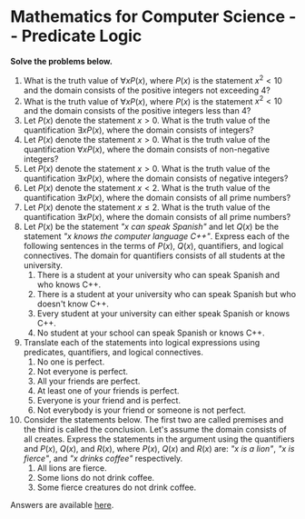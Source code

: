 # Mathematics for Computer Science -- Predicate Logic

<script>
MathJax = {
  tex: {
    inlineMath: [['$', '$'], ['\\(', '\\)']]
  },
  svg: {
    fontCache: 'global'
  }
};
</script>
<script type="text/javascript" id="MathJax-script" async
  src="https://cdn.jsdelivr.net/npm/mathjax@3/es5/tex-svg.js">
</script>

**Solve the problems below.**

1. What is the truth value of $\forall x P(x)$, where $P(x)$ is the statement $x^2 < 10$ and the domain consists of the positive integers not exceeding 4?
2. What is the truth value of $\forall x P(x)$, where $P(x)$ is the statement $x^2 < 10$ and the domain consists of the positive integers less than 4?
3. Let $P(x)$ denote the statement $x > 0$. What is the truth value of the quantification $\exists x P(x)$, where the domain consists of integers?
4. Let $P(x)$ denote the statement $x > 0$. What is the truth value of the quantification $\forall x P(x)$, where the domain consists of non-negative integers?
5. Let $P(x)$ denote the statement $x > 0$. What is the truth value of the quantification $\exists x P(x)$, where the domain consists of negative integers?
6. Let $P(x)$ denote the statement $x < 2$. What is the truth value of the quantification $\exists x P(x)$, where the domain consists of all prime numbers?
7. Let $P(x)$ denote the statement $x \leq 2$. What is the truth value of the quantification $\exists x P(x)$, where the domain consists of all prime numbers?
8. Let $P(x)$ be the statement *"$x$ can speak Spanish"* and let $Q(x)$ be the statement *"$x$ knows the computer language C++"*. Express each of the following sentences in the terms of $P(x)$, $Q(x)$, quantifiers, and logical connectives. The domain for quantifiers consists of all students at the university.
   1. There is a student at your university who can speak Spanish and who knows C++.
   2. There is a student at your university who can speak Spanish but who doesn't know C++.
   3. Every student at your university can either speak Spanish or knows C++.
   4. No student at your school can speak Spanish or knows C++.
9. Translate each of the statements into logical expressions using predicates, quantifiers, and logical connectives.
   1. No one is perfect.
   2. Not everyone is perfect.
   3. All your friends are perfect.
   4. At least one of your friends is perfect.
   5. Everyone is your friend and is perfect.
   6. Not everybody is your friend or someone is not perfect.
10. Consider the statements below. The first two are called premises and the third is called the conclusion. Let's assume the domain consists of all creates. Express the statements in the argument using the quantifiers and $P(x)$, $Q(x)$, and $R(x)$, where $P(x)$, $Q(x)$ and $R(x)$ are: *"$x$ is a lion"*, *"$x$ is fierce"*, and *"$x$ drinks coffee"* respectively.
    1. All lions are fierce.
    2. Some lions do not drink coffee.
    3. Some fierce creatures do not drink coffee.

Answers are available [here](exercise-answers).